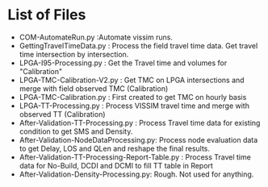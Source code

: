 # List of Files



- COM-AutomateRun.py :Automate vissim runs. 
- GettingTravelTimeData.py : Process the field travel time data. Get travel time intersection by intersection.
- LPGA-I95-Processing.py : Get the Travel time and volumes for "Calibration"
- LPGA-TMC-Calibration-V2.py : Get TMC on LPGA intersections and merge with field observed TMC (Calibration)
- LPGA-TMC-Calibration.py :  First created to get TMC on hourly basis
- LPGA-TT-Processing.py :  Process VISSIM travel time and merge with observed TT (Calibration)
- After-Validation-TT-Processing.py : Process Travel time data for existing condition to get SMS and Density. 
- After-Validation-NodeDataProcessing.py: Process node evaluation data to get Delay, LOS and QLen and reshape the final results. 
- After-Validation-TT-Processing-Report-Table.py : Process Travel time data for No-Build, DCDI and DCMI to fill TT table in Report
- After-Validation-Density-Processing.py: Rough. Not used for anything.

